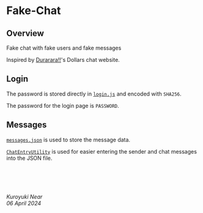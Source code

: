# Fake-Chat

## Overview

Fake chat with fake users and fake messages

Inspired by [Durarara!!](https://en.wikipedia.org/wiki/Durarara!!)'s Dollars chat website.

## Login

The password is stored directly in [`login.js`](login.js) and encoded with `SHA256`.

The password for the login page is `PASSWORD`.

## Messages

[`messages.json`](ChatEntryUtility/messages.json) is used to store the message data.

[`ChatEntryUtility`](ChatEntryUtility/main.py) is used for easier entering the sender and chat messages into the JSON file.

<br><br><br>

###### Kuroyuki Near <br> 06 April 2024